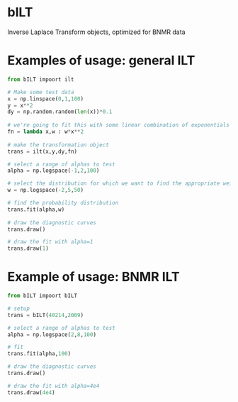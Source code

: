 # bILT
Inverse Laplace Transform objects, optimized for BNMR data

# Examples of usage: general ILT
```python
from bILT impoort ilt

# Make some test data
x = np.linspace(0,1,100)
y = x**2
dy = np.random.random(len(x))*0.1
 
# we're going to fit this with some linear combination of exponentials
fn = lambda x,w : w*x**2
  
# make the transformation object
trans = ilt(x,y,dy,fn)

# select a range of alphas to test
alpha = np.logspace(-1,2,100)

# select the distribution for which we want to find the appropriate weights
w = np.logspace(-2,5,50)

# find the probability distribution 
trans.fit(alpha,w)
  
# draw the diagnostic curves
trans.draw()

# draw the fit with alpha=1
trans.draw(1)
```

# Example of usage: BNMR ILT

```python
from bILT impoort bILT

# setup
trans = bILT(40214,2009)

# select a range of alphas to test
alpha = np.logspace(2,8,100)

# fit
trans.fit(alpha,100)

# draw the diagnostic curves
trans.draw()

# draw the fit with alpha=4e4
trans.draw(4e4)
```
